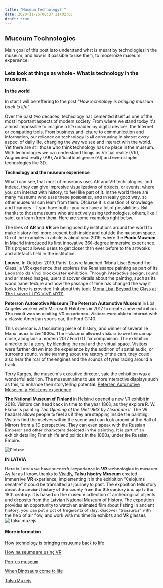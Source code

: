 ```yaml
---
title: "Museum Technology? "
date: 2020-11-26T00:37:11+02:00
draft: true
---
```


## Museum Technologies

Main goal of this post is to understand what is meant by technologies in the museum, and how is it
possible to use them, to modernize museum experience. 

### Lets look at things as whole - What is technology in the museum.

#### In the world

In start I will be reffering to the post *"How technology is bringing museum back to life"*

Over the past two decades, technology has cemented itself as one of the most important 
aspects of modern society. From where we stand today it's almost impossible to imagine a life 
unaided by digital devices, the Internet or computing tools. From business and leisure to 
communication and information, our reliance on technology is all consuming in 
almost every aspect of daily life, changing the way we see and interact with the world. 
Yet there are still those who think technology has no place in the museum. With technologies we
can understand things as Virtual reality (VR), Augmented reality (AR), Artificial inteligence (AI)
and even simpler technologies like 3D.

**Technology and the museum experience**

What i can see, that most of museums uses AR and VR technologies, and indeed, they can give impresive visualizations of objects, or events, where you
can interact with history, to feel like part of it. In the world there are many museums who uses these posibilities, and in really good way, so other museums
can learn from them. Ofciurse it is question of knowledge and finances - if you have both - you can have a lot of possibilities. But thanks to those museums
who are actively using technologies, others, like I said, can learn from them. Here are some examples right below.

The likes of **AR** and **VR** are being used by institutions around the world to
make history feel more present both inside and outside the museum space.
On of the examples in article is about year 2019,  where the **Prado Museum** in Madrid introduced its first innovative 360-degree 
immersive experience. This project allowed users to get closer than ever before to the 
artworks and artefacts held in the institution.

**Louvre**, In October 2019, Paris' Louvre launched 'Mona Lisa: Beyond the Glass', a VR experience that explores the Renaissance painting
as part of its Leonardo da Vinci blockbuster exhibition. Through interactive design, sound and animated images, users discover details about the painting,
such as its wood panel texture and how the passage of time has changed the way it looks. Here is provided link about this topic [Mona Lisa: Beyond the Glass at The Louvre I HTC VIVE ARTS](https://www.youtube.com/watch?v=Au_UpzhzHwk&ab_channel=HTCVIVE)

**Peterson Automotive Museum**
**The Peterson Automotive Museum** in Los Angeles worked with Microsoft HoloLens in 2017 to create a new exhibition. 
The result was an exciting VR experience. Visitors were able to interact with a classic American sports car, the Ford GT40.

This supercar is a fascinating piece of history, and winner of several Le Mans races in the 1960s. The HoloLens allowed visitors to see 
the car up close, alongside a modern 2017 Ford GT for comparison. The exhibition aimed to tell a story, 
by blending the real and the virtual space. Visitors were further drawn into the experience by the addition of spatial audio, or surround 
sound. While learning about the history of the cars, they could also hear the roar of the engines and the sounds of tyres racing around a track.

Terry Karges, the museum's executive director, said the exhibition was a wonderful addition. The museum aims to use more interactive displays such as this, to enhance their storytelling potential.
[Petersen Automotive Museum: a HoloLens experience](https://www.youtube.com/watch?v=DdM786eiIa8&ab_channel=Microsoft)

**The National Museum of Finland** in Helsinki opened a new VR exhibit in 2018. Visitors can head back in time to the year 1863, as they explore R. W. Ekman's painting *The Opening of the Diet 1863 by Alexander II.*
The VR headset allows people to feel as if they are stepping inside the painting. Visitors find themselves within the scene and can look around at the Hall of Mirrors from a 3D perspective. They can even speak with the Russian Emperor and other characters depicted in the painting. It is part of an exhibit detailing Finnish life and politics in the 1860s, under the Russian Empire.

![Finland](/Finland.jpg)

**IN LATVIA**

Here in Latvia we have succesful experience in **VR** technologies in museum. As far as I know, thanks to [Vividly](https://www.vividlyapp.com/),
**Talsu hisotry Museum** created immersive **VR** experience, implementing it in the exhibition "Celojums senatne" it could be transalted as journey to past.
The exposition tells story about the ancient history of the county from the 9th century b.c. up to the 18th century. It is based on the museum collection of archeological objects and deposits
from the Latvian National Museum of History. The exposition provides an opportunity to watch an animated film about fishing in ancient history, you can put a pot of fragments of clay, 
discover  "treasures" with the help of air flow, and work with multimedia exhibits and **VR** glasses.
![Talsu muzejs](/Talsu1.jpg)




#### More information

[How technology is bringing msueums back to life](https://www.museumnext.com/article/how-technology-is-bringing-museums-back-to-life/) 

[How museums are using VR](https://www.museumnext.com/article/how-museums-are-using-virtual-reality/)

[Pop-up museum](https://www.vividlyapp.com/muzejiem/pop-up-vr-muzejs)

[When Dinosaurs come to life](https://www.goethe.de/ins/lv/lv/kul/mag/20949031.html)

 [Talsu Muzejs](https://www.talsumuzejs.lv/ekspozicijas/celojums-senatne/)